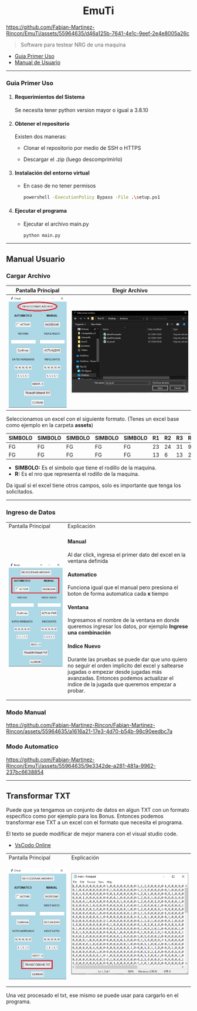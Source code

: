<div align="center">

# EmuTi

</div>



https://github.com/Fabian-Martinez-Rincon/EmuTi/assets/55964635/d46a125b-7641-4e1c-9eef-2e4e8005a26c



> Software para testear NRG de una maquina

- [Guia Primer Uso](#guia-primer-uso)
- [Manual de Usuario](#manual-usuario)


---

### Guia Primer Uso

1. #### Requerimientos del Sistema

    Se necesita tener python version mayor o igual a 3.8.10

2. #### Obtener el repositorio

    Existen dos maneras:

    - Clonar el repositorio por medio de SSH o HTTPS

    - Descargar el .zip (luego descomprimirlo)

3. #### Instalación del entorno virtual

    - En caso de no tener permisos
        ```bash
        powershell -ExecutionPolicy Bypass -File .\setup.ps1
        ```

4. #### Ejecutar el programa

    - Ejecutar el archivo main.py
        ```bash
        python main.py
        ```

---

## Manual Usuario

### Cargar Archivo

| **Pantalla Principal** | **Elegir Archivo** |
| :---: | :---: |
| ![Alt text](/assets/img/image.png) |  ![Alt text](/assets/img/image-1.png) |

Seleccionamos un excel con el siguiente formato. (Tenes un excel base como ejemplo en la carpeta **assets**)

| SIMBOLO | SIMBOLO | SIMBOLO | SIMBOLO | SIMBOLO | R1 | R2 | R3 | R4 | R5 |
| ------- | ------- | ------- | ------- | ------- | -- | -- | -- | -- | -- |
| FG      | FG      | FG      | FG      | FG      | 23 | 24 | 31 | 9  | 4  |
| FG      | FG      | FG      | FG      | FG      | 13 | 6  | 13 | 27 | 12 |


- **SIMBOLO:** Es el simbolo que tiene el rodillo de la maquina.
- **R:** Es el nro que representa el rodillo de la maquina.

Da igual si el excel tiene otros campos, solo es importante que tenga los solicitados.

---

### Ingreso de Datos

<table><tr><td>Pantalla Principal</td><td>Explicación</td></tr><tr><td>

<img width="600px" src="/assets/img/image-2.png"> </img>

</td><td>

#### Manual

Al dar click, ingresa el primer dato del excel en la ventana definida

#### Automatico

Funciona igual que el manual pero presiona el boton de forma automatica cada **x** tiempo

#### Ventana

Ingresamos el nombre de la ventana en donde queremos ingresar los datos, por ejemplo **Ingrese una combinación** 

#### Indice Nuevo

Durante las pruebas se puede dar que uno quiero no seguir el orden implicito del excel y saltearse jugadas o empezar desde jugadas más avanzadas. Entonces podemos actualizar el indice de la jugada que queremos empezar a probar.

</td></tr></table>

### Modo Manual

https://github.com/Fabian-Martinez-Rincon/Fabian-Martinez-Rincon/assets/55964635/a1616a21-17e3-4d70-b54b-98c90eedbc7a


### Modo Automatico

https://github.com/Fabian-Martinez-Rincon/EmuTi/assets/55964635/9e3342de-a281-481a-9962-237bc6638854


---

## Transformar TXT

Puede que ya tengamos un conjunto de datos en algun TXT con un formato especifico como por ejemplo para los Bonus. Entonces podemos transformar ese TXT a un excel con el formato que necesita el programa.

El texto se puede modificar de mejor manera con el visual studio code.

- [VsCodo Online](https://vscode.dev/)


<table><tr><td>Pantalla Principal</td><td>Explicación</td></tr><tr><td>

<img width="250px" src="/assets/img/image-3.png"> </img>

</td><td>

![Alt text](/assets/img/image-4.png)

</td></tr></table>

Una vez procesado el txt, ese mismo se puede usar para cargarlo en el programa.
